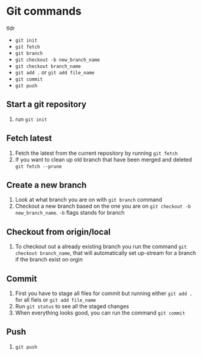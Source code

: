 #  Git commands

tldr

- `git init`
- `git fetch`
- `git branch`
- `git checkout -b new_branch_name`
- `git checkout branch_name`
- `git add .` or `git add file_name`
- `git commit`
- `git push`


## Start a git repository
1. run `git init`

## Fetch latest
1. Fetch the latest from the current repository by running `git fetch`
2. If you want to clean up old branch that have been merged and deleted `git fetch --prune`

## Create a new branch
1. Look at what branch you are on with `git branch` command
2. Checkout a new branch based on the one you are on `git checkout -b new_branch_name`. `-b` flags stands for branch

## Checkout from origin/local
1. To checkout out a already existing branch you run the command `git checkout branch_name`, that will automatically set up-stream for a branch if the branch exist on orgin

## Commit
1. First you have to stage all files for commit but running either `git add .` for all fiels or `git add file_name`
2. Run `git status` to see all the staged changes
3. When everything looks good, you can run the command `git commit `

## Push
1. `git push`
